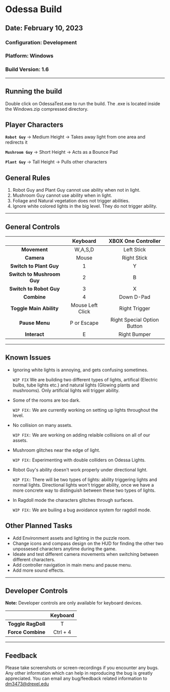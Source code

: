 # Odessa Build

## Date: February 10, 2023

### Configuration: Development

### Platform: Windows

### Build Version: 1.6

***

## Running the build

Double click on OdessaTest.exe to run the build. The .exe is located inside the Windows.zip compressed directory.

## Player Characters

**```Robot Guy```** -> Medium Height -> Takes away light from one area and redirects it

**```Mushroom Guy```**  -> Short Height -> Acts as a Bounce Pad

**```Plant Guy```** -> Tall Height -> Pulls other characters

## General Rules

1) Robot Guy and Plant Guy cannot use ability when not in light.
2) Mushroom Guy cannot use ability when in light.
3) Foliage and Natural vegetation does not trigger abilities.
4) Ignore white colored lights in the big level. They do not trigger ability.

***

## General Controls

 |            | Keyboard | XBOX One Controller |
 |:----------:|:--------:|:-------------------:|
 | **Movement** | W,A,S,D | Left Stick |
 | **Camera** | Mouse | Right Stick |
 | **Switch to Plant Guy** | 1 | Y |
 | **Switch to Mushroom Guy** | 2 | B |
 | **Switch to Robot Guy** | 3 | X |
 | **Combine** | 4 | Down D-Pad |
 | **Toggle Main Ability** | Mouse Left Click | Right Trigger |
 | **Pause Menu** | P or Escape | Right Special Option Button |
 | **Interact** | E | Right Bumper |

 ***

## Known Issues

- Ignoring white lights is annoying, and gets confusing sometimes.

  ```WIP FIX``` We are building two different types of lights, artifical (Electric bulbs, tube lights etc.) and natural lights (Glowing plants and mushrooms). Only artificial lights will trigger ability.

- Some of the rooms are too dark.

  ```WIP FIX:``` We are currently working on setting up lights throughout the level.

- No collision on many assets.
  
  ```WIP FIX:``` We are working on adding relaible collisions on all of our assets.

- Mushroom glitches near the edge of light.
  
  ```WIP FIX:``` Experimenting with double colliders on Odessa Lights.

- Robot Guy's ability doesn't work properly under directional light.
  
  ```WIP FIX:``` There will be two types of lights: ability triggering lights and normal lights. Directional lights won't trigger ability, once we have a more concrete way to distinguish between these two types of lights.

- In Ragdoll mode the characters glitches through surfaces.
  
  ```WIP FIX:``` We are builing a bug avoidance system for ragdoll mode.

## Other Planned Tasks

- Add Environment assets and lighting in the puzzle room.
- Change icons and compass design on the HUD for finding the other two unpossesed characters anytime during the game.
- Ideate and test different camera movements when switching between different characters.
- Add controller navigation in main menu and pause menu.
- Add more sound effects.

***

## Developer Controls

**Note:** Developer controls are only available for keyboard devices.

 |            | Keyboard |
 |:----------:|:--------:|
 | **Toggle RagDoll** | T |
 | **Force Combine** | Ctrl + 4 |

 ***

## Feedback

Please take screenshots or screen-recordings if you encounter any bugs. Any other information which can help in reproducing the bug is greatly appreciated.
You can email any bug/feedback related information to dm3473@drexel.edu
